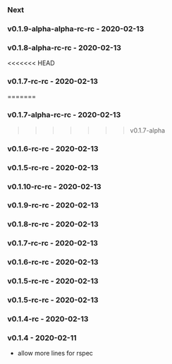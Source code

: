 ### Next
### v0.1.9-alpha-alpha-rc-rc - 2020-02-13
### v0.1.8-alpha-rc-rc - 2020-02-13
<<<<<<< HEAD
### v0.1.7-rc-rc - 2020-02-13
=======
### v0.1.7-alpha-rc-rc - 2020-02-13
>>>>>>> v0.1.7-alpha
### v0.1.6-rc-rc - 2020-02-13
### v0.1.5-rc-rc - 2020-02-13
### v0.1.10-rc-rc - 2020-02-13
### v0.1.9-rc-rc - 2020-02-13
### v0.1.8-rc-rc - 2020-02-13
### v0.1.7-rc-rc - 2020-02-13
### v0.1.6-rc-rc - 2020-02-13
### v0.1.5-rc-rc - 2020-02-13
### v0.1.5-rc-rc - 2020-02-13
### v0.1.4-rc - 2020-02-13

### v0.1.4 - 2020-02-11
- allow more lines for rspec
